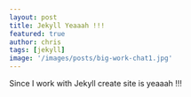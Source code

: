 ```yaml
---
layout: post
title: Jekyll Yeaaah !!!
featured: true
author: chris
tags: [jekyll]
image: '/images/posts/big-work-chat1.jpg'
---
```


<p class='c-content__cc-content'>
Since I work with Jekyll create site is yeaaah !!!
</p>